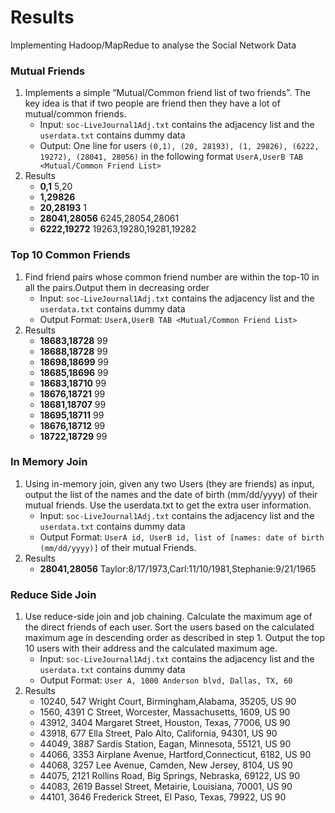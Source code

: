 # Results
Implementing Hadoop/MapRedue to analyse the Social Network Data

### Mutual Friends 
1. Implements a simple “Mutual/Common friend list of two friends". The key idea is that if two people are friend then they have a lot of mutual/common friends. 
     * Input: ``soc-LiveJournal1Adj.txt`` contains the adjacency list and the ``userdata.txt`` contains dummy data 
     * Output: One line for users ``(0,1), (20, 28193), (1, 29826), (6222, 19272), (28041, 28056)`` in the following format ``UserA,UserB TAB <Mutual/Common Friend List>``           
2. Results
     * **0,1**	5,20 
     * **1,29826**	
     * **20,28193**	1 
     * **28041,28056**	6245,28054,28061
     * **6222,19272**	19263,19280,19281,19282
     
### Top 10 Common Friends 
1. Find friend pairs whose common friend number are within the top-10 in all the pairs.Output them in decreasing order 
     * Input: ``soc-LiveJournal1Adj.txt`` contains the adjacency list and the ``userdata.txt`` contains dummy data 
     * Output Format: ``UserA,UserB TAB <Mutual/Common Friend List>``        
2. Results
     * **18683,18728**	99 
     * **18688,18728**	99	
     * **18698,18699**	99
     * **18685,18696**	99
     * **18683,18710**	99
     * **18676,18721**	99
     * **18681,18707**	99
     * **18695,18711**	99
     * **18676,18712**	99
     * **18722,18729**	99

### In Memory Join 
1. Using in-memory join, given any two Users (they are friends) as input, output the list of the names and the date of birth (mm/dd/yyyy) of their mutual friends. Use the userdata.txt to get the extra user information. 
     * Input: ``soc-LiveJournal1Adj.txt`` contains the adjacency list and the ``userdata.txt`` contains dummy data 
     * Output Format: ``UserA id, UserB id, list of [names: date of birth (mm/dd/yyyy)]`` of their mutual Friends.          
2. Results
     * **28041,28056**	Taylor:8/17/1973,Carl:11/10/1981,Stephanie:9/21/1965
      
### Reduce Side Join
1. Use reduce-side join and job chaining. Calculate the maximum age of the direct friends of each user. Sort the users based on the calculated maximum age in descending order as described in step 1. Output the top 10 users with their address and the calculated maximum age. 
     * Input: ``soc-LiveJournal1Adj.txt`` contains the adjacency list and the ``userdata.txt`` contains dummy data 
     * Output Format: ``User A, 1000 Anderson blvd, Dallas, TX, 60``          
2. Results     
     * 10240, 547 Wright Court, Birmingham,Alabama, 35205, US	90
     * 1560, 4391 C Street, Worcester, Massachusetts, 1609, US	90
     * 43912, 3404 Margaret Street, Houston, Texas, 77006, US	90
     * 43918, 677 Ella Street, Palo Alto, California, 94301, US	90
     * 44049, 3887 Sardis Station, Eagan, Minnesota, 55121, US	90
     * 44066, 3353 Airplane Avenue, Hartford,Connecticut, 6182, US	90
     * 44068, 3257 Lee Avenue, Camden, New Jersey, 8104, US	90
     * 44075, 2121 Rollins Road, Big Springs, Nebraska, 69122, US	90
     * 44083, 2619 Bassel Street, Metairie, Louisiana, 70001, US	90
     * 44101, 3646 Frederick Street, El Paso, Texas, 79922, US	90
